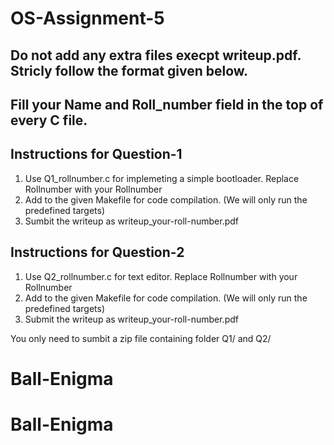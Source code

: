 # OS-Assignment-5

## Do not add any extra files execpt writeup.pdf. Stricly follow the format given below.

## Fill your Name and Roll_number field in the top of every C file.

## Instructions for Question-1
1. Use Q1_rollnumber.c for implemeting a simple bootloader. Replace Rollnumber with your Rollnumber
3. Add to the given Makefile for code compilation. (We will only run the predefined targets)
4. Sumbit the writeup as writeup_your-roll-number.pdf


## Instructions for Question-2
1. Use Q2_rollnumber.c for text editor. Replace Rollnumber with your Rollnumber
3. Add to the given Makefile for code compilation. (We will only run the predefined targets)
4. Submit the writeup as writeup_your-roll-number.pdf 


You only need to sumbit a zip file containing folder Q1/ and Q2/
# Ball-Enigma
# Ball-Enigma
